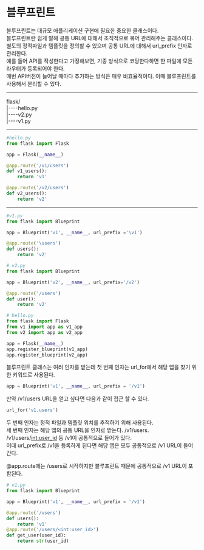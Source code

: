 # 블루프린트

블루프린트는 대규모 애플리케이션 구현에 필요한 중요한 클래스이다.  
블루프린트란 쉽게 말해 공통 URL에 대해서 조직적으로 묶어 관리해주는 클래스이다.  
별도의 정적파일과 템플릿을 정의할 수 있으며 공통 URL에 대해서 url_prefix 인자로 관리한다.  
예를 들어 API를 작성한다고 가정해보면, 기종 방식으로 코딩한다하면 한 파일에 모든 라우터가 등록되어야 한다.  
매번 API버전이 늘어날 때마다 추가하는 방식은 매우 비효율적이다. 이때 블루프린트를 사용해서 분리할 수 있다.

---
flask/  
|----hello.py  
|----v2.py  
|----v1.py   

---  

```python
#hello.py
from flask import Flask

app = Flask(__name__)

@app.route('/v1/users')
def v1_users():
    return 'v1'

@app.route('/v2/users')
def v2_users():
    return 'v2'
```
---
```python
#v1.py
from flask import Blueprint

app = Blueprint('v1', __name__, url_prefix ='\v1')

@app.route('\users')
def users():
    return 'v2'
```
```python
# v2.py
from flask import Blueprint

app = Blueprint('v2', __name__, url_prefix='/v2')

@app.route('/users')
def user():
    return 'v2'
```
```python
# hello.py
from flask import Flask
from v1 import app as v1_app
from v2 import app as v2_app

app = Flask(__name__)
app.register_blueprint(v1_app)
app.register_blueprint(v2_app)
```
블루프린트 클래스는 여러 인자를 받는데 첫 번째 인자는 url_for에서 해당 앱을 찾기 위한 키워드로 사용된다. 

```python
app = Blueprint('v1', __name__, url_prefix = '/v1')
```
만약 /v1/users URL을 얻고 싶다면 다음과 같이 접근 할 수 있다.
```python
url_for('v1.users')
```

두 번째 인자는 정적 파일과 템플릿 위치를 추적하기 위해 사용된다.   
세 번째 인자는 해당 앱의 공통 URL을 인자로 받는다. /v1/users. /v1/users/<int:user_id> 등 /v1이 공통적으로 들어가 있다.  
이때 url_prefix로 /v1을 등록하게 된다면 해당 앱은 모두 공통적으로 /v1 URL이 들어간다.  

@app.route에는 /users로 시작하지만 블루프린트 때문에 공통적으로 /v1 URL이 포함된다.

```python
# v1.py
from flask import Blueprint

app = Blueprint('v1', __name__, url_prefix = '/v1')

@app.route('/users')
def users():
    return 'v1'
@app.route('/users/<int:user_id>')
def get_user(user_id):
    return str(user_id)
```